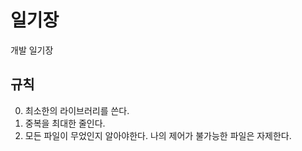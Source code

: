 # 일기장

개발 일기장

## 규칙

0. 최소한의 라이브러리를 쓴다.
0. 중복을 최대한 줄인다.
0. 모든 파일이 무었인지 알아야한다. 나의 제어가 불가능한 파일은 자제한다.